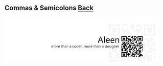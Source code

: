 ## Commas & Semicolons [**Back**](./../README.md)


<a href="http://aleen42.github.io/" target="_blank" ><img src="./../pic/tail.gif"></a>
